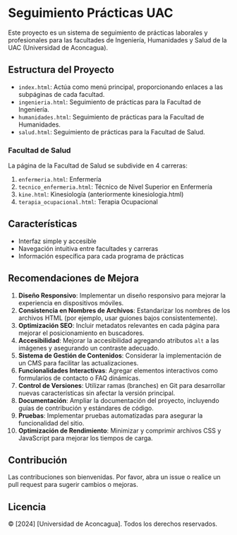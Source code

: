 # Seguimiento Prácticas UAC

Este proyecto es un sistema de seguimiento de prácticas laborales y profesionales para las facultades de Ingeniería, Humanidades y Salud de la UAC (Universidad de Aconcagua).

## Estructura del Proyecto

- `index.html`: Actúa como menú principal, proporcionando enlaces a las subpáginas de cada facultad.
- `ingenieria.html`: Seguimiento de prácticas para la Facultad de Ingeniería.
- `humanidades.html`: Seguimiento de prácticas para la Facultad de Humanidades.
- `salud.html`: Seguimiento de prácticas para la Facultad de Salud.

### Facultad de Salud

La página de la Facultad de Salud se subdivide en 4 carreras:

1. `enfermeria.html`: Enfermería
2. `tecnico_enfermeria.html`: Técnico de Nivel Superior en Enfermería
3. `kine.html`: Kinesiología (anteriormente kinesiologia.html)
4. `terapia_ocupacional.html`: Terapia Ocupacional

## Características

- Interfaz simple y accesible
- Navegación intuitiva entre facultades y carreras
- Información específica para cada programa de prácticas

## Recomendaciones de Mejora

1. **Diseño Responsivo**: Implementar un diseño responsivo para mejorar la experiencia en dispositivos móviles.
2. **Consistencia en Nombres de Archivos**: Estandarizar los nombres de los archivos HTML (por ejemplo, usar guiones bajos consistentemente).
3. **Optimización SEO**: Incluir metadatos relevantes en cada página para mejorar el posicionamiento en buscadores.
4. **Accesibilidad**: Mejorar la accesibilidad agregando atributos `alt` a las imágenes y asegurando un contraste adecuado.
5. **Sistema de Gestión de Contenidos**: Considerar la implementación de un CMS para facilitar las actualizaciones.
6. **Funcionalidades Interactivas**: Agregar elementos interactivos como formularios de contacto o FAQ dinámicas.
7. **Control de Versiones**: Utilizar ramas (branches) en Git para desarrollar nuevas características sin afectar la versión principal.
8. **Documentación**: Ampliar la documentación del proyecto, incluyendo guías de contribución y estándares de código.
9. **Pruebas**: Implementar pruebas automatizadas para asegurar la funcionalidad del sitio.
10. **Optimización de Rendimiento**: Minimizar y comprimir archivos CSS y JavaScript para mejorar los tiempos de carga.

## Contribución

Las contribuciones son bienvenidas. Por favor, abra un issue o realice un pull request para sugerir cambios o mejoras.

## Licencia

© [2024] [Universidad de Aconcagua]. Todos los derechos reservados.

